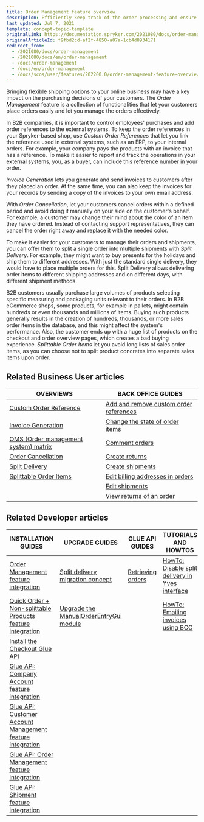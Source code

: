 ```yaml
---
title: Order Management feature overview
description: Efficiently keep track of the order processing and ensure quick fulfillment. With the Order Management, you can keep your order processing running smoothly.
last_updated: Jul 7, 2021
template: concept-topic-template
originalLink: https://documentation.spryker.com/2021080/docs/order-management
originalArticleId: f9fbd2cd-af2f-4850-a07a-1cb4d8934171
redirect_from:
  - /2021080/docs/order-management
  - /2021080/docs/en/order-management
  - /docs/order-management
  - /docs/en/order-management
  - /docs/scos/user/features/202200.0/order-management-feature-overview/order-management-feature-overview.html
---
```


Bringing flexible shipping options to your online business may have a key impact on the purchasing decisions of your customers. The *Order Management* feature is a collection of functionalities that let your customers place orders easily and let you manage the orders effectively.

In B2B companies, it is important to control employees' purchases and add order references to the external systems. To keep the order references in your Spryker-based shop, use *Custom Order References* that let you link the reference used in external systems, such as an ERP, to your internal orders. For example, your company pays the products with an invoice that has a reference. To make it easier to report and track the operations in your external systems, you, as a buyer, can include this reference number in your order.

*Invoice Generation* lets you generate and send invoices to customers after they placed an order. At the same time, you can also keep the invoices for your records by sending a copy of the invoices to your own email address.

With *Order Cancellation*, let your customers cancel orders within a defined period and avoid doing it manually on your side on the customer's behalf. For example, a customer may change their mind about the color of an item they have ordered. Instead of contacting support representatives, they can cancel the order right away and replace it with the needed color.  

To make it easier for your customers to manage their orders and shipments, you can offer them to split a single order into multiple shipments with *Split Delivery*. For example, they might want to buy presents for the holidays and ship them to different addresses. With just the standard single delivery, they would have to place multiple orders for this. Split Delivery allows delivering order items to different shipping addresses and on different days, with different shipment methods.

B2B customers usually purchase large volumes of products selecting specific measuring and packaging units relevant to their orders. In B2B eCommerce shops, some products, for example in pallets, might contain hundreds or even thousands and millions of items. Buying such products generally results in the creation of hundreds, thousands, or more sales order items in the database, and this might affect the system's performance. Also, the customer ends up with a huge list of products on the checkout and order overview pages, which creates a bad buying experience. *Splittable Order Items* let you avoid long lists of sales order items, as you can choose not to split product concretes into separate sales items upon order.

## Related Business User articles

| OVERVIEWS | BACK OFFICE GUIDES |
|---| - |
| [Custom Order Reference](/docs/pbc/all/order-management-system/{{page.version}}/order-management-feature-overview/custom-order-reference-overview.html) | [Add and remove custom order references](/docs/pbc/all/order-management-system/{{page.version}}/manage-in-the-back-office/orders/add-and-remove-custom-order-references.html) |
| [Invoice Generation](/docs/pbc/all/order-management-system/{{page.version}}/order-management-feature-overview/invoice-generation-overview.html)  |  [Change the state of order items](/docs/scos/user/back-office-user-guides/{{page.version}}/sales/orders/changing-the-state-of-order-items.html) | |
| [OMS (Order management system) matrix](/docs/pbc/all/order-management-system/{{page.version}}/order-management-feature-overview/oms-order-management-system-matrix.html) | [Comment orders](/docs/pbc/all/order-management-system/{{page.version}}/manage-in-the-back-office/orders/comment-orders.html) |
| [Order Cancellation](/docs/scos/user/features/{{page.version}}/order-management-feature-overview/order-cancellation-overview.html)   | [Create returns](/docs/pbc/all/order-management-system/{{page.version}}/manage-in-the-back-office/orders/create-returns.html) |
| [Split Delivery](/docs/scos/user/features/{{page.version}}/order-management-feature-overview/split-delivery-overview.html)   | [Create shipments](/docs/pbc/all/order-management-system/{{page.version}}/manage-in-the-back-office/orders/create-shipments.html) |
| [Splittable Order Items](/docs/scos/user/features/{{page.version}}/order-management-feature-overview/splittable-order-items-overview.html)   | [Edit billing addresses in orders](/docs/pbc/all/order-management-system/{{page.version}}/manage-in-the-back-office/orders/edit-billing-addresses-in-orders.html) |
| | [Edit shipments](/docs/pbc/all/order-management-system/{{page.version}}/manage-in-the-back-office/orders/edit-shipments.html) |
| | [View returns of an order](/docs/pbc/all/order-management-system/{{page.version}}/manage-in-the-back-office/orders/view-returns-of-an-order.html) |


## Related Developer articles

| INSTALLATION GUIDES | UPGRADE GUIDES| GLUE API GUIDES | TUTORIALS AND HOWTOS | REFERENCES |
|---|---|---|---|---|
| [Order Management feature integration](/docs/scos/dev/feature-integration-guides/{{page.version}}/order-management-feature-integration.html) | [Split delivery migration concept](/docs/scos/dev/migration-concepts/split-delivery-migration-concept.html) | [Retrieving orders](/docs/scos/dev/glue-api-guides/{{page.version}}/retrieving-orders.html) | [HowTo: Disable split delivery in Yves interface](/docs/pbc/all/order-management-system/{{page.version}}/disable-split-delivery-on-the-storefront.html) | [Sales module: reference information](/docs/scos/dev/feature-walkthroughs/{{page.version}}/order-management-feature-walkthrough/sales-module-reference-information.html) |
| [Quick Order + Non-splittable Products feature integration](/docs/pbc/all/cart-and-checkout/{{page.version}}/install-and-upgrade/install-features/install-the-quick-add-to-cart-non-splittable-products-feature.html) | [Upgrade the ManualOrderEntryGui module](/docs/scos/dev/module-migration-guides/migration-guide-manualorderentrygui.html) |  | [HowTo: Emailing invoices using BCC](/docs/scos/dev/tutorials-and-howtos/howtos/feature-howtos/howto-emailing-invoices-using-bcc.html) | [Custom order reference- module relations](/docs/scos/dev/feature-walkthroughs/{{page.version}}/order-management-feature-walkthrough/custom-order-reference-module-relations.html) |
| [Install the Checkout Glue API](/docs/scos/dev/feature-integration-guides/{{page.version}}/glue-api/glue-api-checkout-feature-integration.html) |  |  |  |  |
|[ Glue API: Company Account feature integration](/docs/scos/dev/feature-integration-guides/{{page.version}}/glue-api/glue-api-company-account-feature-integration.html) |  |  |  |  |
| [Glue API: Customer Account Management feature integration](/docs/scos/dev/feature-integration-guides/{{page.version}}/glue-api/glue-api-customer-account-management-feature-integration.html) |  |  |  |  |
| [Glue API: Order Management feature integration](/docs/scos/dev/feature-integration-guides/{{page.version}}/glue-api/glue-api-order-management-feature-integration.html) |  |  |  |  |
| [Glue API: Shipment feature integration](/docs/pbc/all/carrier-management/{{site.version}}/install-and-upgrade/install-the-shipment-feature.html) |  |  |  |  |

